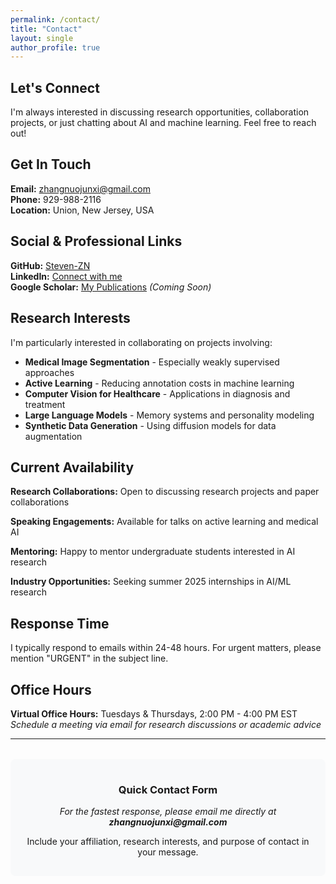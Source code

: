 ```yaml
---
permalink: /contact/
title: "Contact"
layout: single
author_profile: true
---
```


<div class="contact-info">
<h2>Let's Connect</h2>
<p>I'm always interested in discussing research opportunities, collaboration projects, or just chatting about AI and machine learning. Feel free to reach out!</p>
</div>

## Get In Touch

**Email:** [zhangnuojunxi@gmail.com](mailto:zhangnuojunxi@gmail.com)  
**Phone:** 929-988-2116  
**Location:** Union, New Jersey, USA

## Social & Professional Links

**GitHub:** [Steven-ZN](https://github.com/Steven-ZN)  
**LinkedIn:** [Connect with me](https://linkedin.com/in/your-link)  
**Google Scholar:** [My Publications](https://scholar.google.com/citations?user=YOURID) *(Coming Soon)*

## Research Interests

I'm particularly interested in collaborating on projects involving:

- **Medical Image Segmentation** - Especially weakly supervised approaches
- **Active Learning** - Reducing annotation costs in machine learning
- **Computer Vision for Healthcare** - Applications in diagnosis and treatment
- **Large Language Models** - Memory systems and personality modeling
- **Synthetic Data Generation** - Using diffusion models for data augmentation

## Current Availability

**Research Collaborations:** Open to discussing research projects and paper collaborations

**Speaking Engagements:** Available for talks on active learning and medical AI

**Mentoring:** Happy to mentor undergraduate students interested in AI research

**Industry Opportunities:** Seeking summer 2025 internships in AI/ML research

## Response Time

I typically respond to emails within 24-48 hours. For urgent matters, please mention "URGENT" in the subject line.

## Office Hours

**Virtual Office Hours:** Tuesdays & Thursdays, 2:00 PM - 4:00 PM EST  
*Schedule a meeting via email for research discussions or academic advice*

---

<div style="text-align: center; margin-top: 2rem; padding: 1rem; background: #f8f9fa; border-radius: 8px;">
<h3>Quick Contact Form</h3>
<p><em>For the fastest response, please email me directly at <strong>zhangnuojunxi@gmail.com</strong></em></p>
<p>Include your affiliation, research interests, and purpose of contact in your message.</p>
</div>
